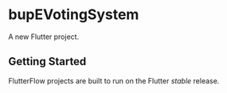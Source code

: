 # bupEVotingSystem

A new Flutter project.

## Getting Started

FlutterFlow projects are built to run on the Flutter _stable_ release.
